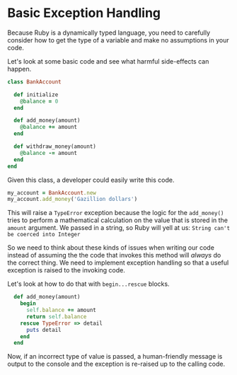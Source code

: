 # Basic Exception Handling

Because Ruby is a dynamically typed language, you need to carefully consider how to get the type of a variable and make no assumptions in your code.

Let's look at some basic code and see what harmful side-effects can happen.

```ruby
class BankAccount

  def initialize
    @balance = 0
  end

  def add_money(amount)
    @balance += amount
  end

  def withdraw_money(amount)
    @balance -= amount
  end
end
```

Given this class, a developer could easily write this code.

```ruby
my_account = BankAccount.new
my_account.add_money('Gazillion dollars')
```

This will raise a `TypeError` exception because the logic for the `add_money()` tries to perform a mathematical calculation on the value that is stored in the `amount` argument. We passed in a string, so Ruby will yell at us: `String can't be coerced into Integer`

So we need to think about these kinds of issues when writing our code instead of assuming the the code that invokes this method will *always* do the correct thing. We need to implement exception handling so that a useful exception is raised to the invoking code.

Let's look at how to do that with `begin...rescue` blocks.

```ruby
  def add_money(amount)
    begin
      self.balance += amount
      return self.balance
    rescue TypeError => detail
      puts detail
    end
  end
```

Now, if an incorrect type of value is passed, a human-friendly message is output to the console and the exception is re-raised up to the calling code.
